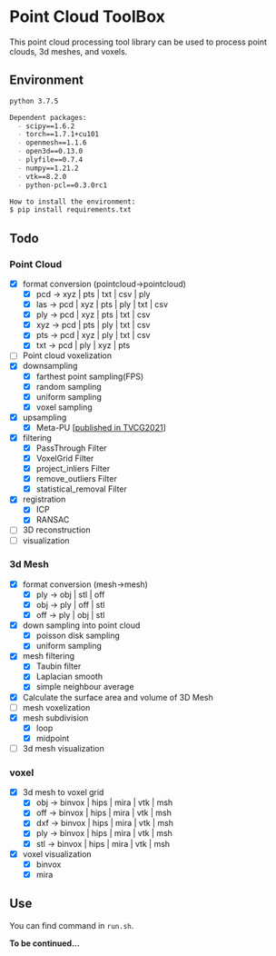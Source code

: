 # Point Cloud ToolBox


This point cloud processing tool library can be used to process point clouds, 3d meshes, and voxels.

## Environment
```markdown
python 3.7.5

Dependent packages:
  - scipy==1.6.2
  - torch==1.7.1+cu101
  - openmesh==1.1.6
  - open3d==0.13.0
  - plyfile==0.7.4
  - numpy==1.21.2
  - vtk==8.2.0
  - python-pcl==0.3.0rc1

How to install the environment:
$ pip install requirements.txt
```

## Todo
### Point Cloud
- [x] format conversion (pointcloud->pointcloud)  
     - [x] pcd -> xyz | pts | txt | csv | ply 
     - [x] las -> pcd | xyz | pts | ply | txt | csv
     - [x] ply -> pcd | xyz | pts | txt | csv   
     - [x] xyz -> pcd | pts | ply | txt | csv
     - [x] pts -> pcd | xyz | ply | txt | csv
     - [x] txt -> pcd | ply | xyz | pts
- [ ] Point cloud voxelization
- [x] downsampling
    - [x] farthest point sampling(FPS)
    - [x] random sampling
    - [x] uniform sampling
    - [x] voxel sampling
- [x] upsampling
    - [x] Meta-PU [[published in TVCG2021](./PU/Meta-PU/README.md)]
- [x] filtering
    - [x] PassThrough Filter
    - [x] VoxelGrid Filter
    - [x] project_inliers Filter
    - [x] remove_outliers Filter
    - [x] statistical_removal Filter
- [x] registration
    - [x] ICP
    - [x] RANSAC
- [ ] 3D reconstruction
- [ ] visualization

### 3d Mesh
- [x] format conversion (mesh->mesh)
    - [x] ply -> obj | stl | off
    - [x] obj -> ply | off | stl
    - [x] off -> ply | obj | stl
- [x] down sampling into point cloud
    - [x] poisson disk sampling
    - [x] uniform sampling
- [x] mesh filtering
    - [x] Taubin filter
    - [x] Laplacian smooth
    - [x] simple neighbour average
- [x] Calculate the surface area and volume of 3D Mesh
- [ ] mesh voxelization
- [x] mesh subdivision
    - [x] loop
    - [x] midpoint
- [ ] 3d mesh visualization

### voxel
- [x] 3d mesh to voxel grid
    - [x] obj -> binvox | hips | mira | vtk | msh
    - [x] off -> binvox | hips | mira | vtk | msh
    - [x] dxf -> binvox | hips | mira | vtk | msh
    - [x] ply -> binvox | hips | mira | vtk | msh
    - [x] stl -> binvox | hips | mira | vtk | msh
- [x] voxel visualization
    - [x] binvox
    - [x] mira

## Use
You can find command in `run.sh`.


**To be continued...**

    
   